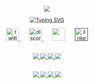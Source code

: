 <p align="center">
  <a href="https://github.com/TheMaxi7">
   <img src="https://user-images.githubusercontent.com/102146744/230168640-8e8a83fa-2f4c-4b9f-a141-aa62785cec7b.png" />
</a>
</p>

<p align="center">
  <!-- Typing SVG by DenverCoder1 - https://github.com/DenverCoder1/readme-typing-svg -->
  <a href="https://github.com/TheMaxi7">
    <img src="https://readme-typing-svg.demolab.com?font=Consolas&size=25&pause=1000&color=4A98DA&background=0029FF00&center=true&vCenter=true&width=500&lines=Future+Software+Engineer;Learning+addict;Mastering+Python" alt="Typing SVG" /></a>
</p>



<!-- Social icons section -->
<p align="center">
  <a href="https://twitter.com/TheMaxi_7" target="_blank"> <img src="https://user-images.githubusercontent.com/102146744/222545615-52d1a36d-9a25-42da-bad8-d5b78a94b86b.png" alt="twitter" height="35px"/> </a>
  &#8287;&#8287;&#8287;&#8287;&#8287;
  <a href="https://discordapp.com/users/435781221440684033" target="_blank"> <img src="https://user-images.githubusercontent.com/102146744/222545504-226ce328-45d3-4eca-9b8c-a8a2c1df1714.png" alt="discord" height="35px"/> </a>
  &#8287;&#8287;&#8287;&#8287;&#8287;
  <a href="https://dev.to/altaro97"><img height="35px" src="https://user-images.githubusercontent.com/102146744/230172751-964283a3-3e17-428a-b0f3-69438c26cc48.png"></a>
  &#8287;&#8287;&#8287;&#8287;&#8287;
  <a href="" target="_blank"> <img src="https://user-images.githubusercontent.com/102146744/222545692-b859a0d5-a16d-4dce-bda4-2ec6ad984486.png" alt="linkedin" height="35px"/> </a>
</p>

<br/>

<div align="center">

<a href="https://github.com/TheMaxi7/github-stats#gh-dark-mode-only">
<img src="https://github.com/TheMaxi7/github-stats/blob/master/generated/overview.svg#gh-dark-mode-only" />
<img src="https://github.com/TheMaxi7/github-stats/blob/master/generated/languages.svg#gh-dark-mode-only" />
</a>

<a href="https://github.com/TheMaxi7/github-stats#gh-light-mode-only">
<img src="https://github.com/TheMaxi7/github-stats/blob/master/generated/overview.svg#gh-dark-mode-only#gh-light-mode-only" />
<img src="https://github.com/TheMaxi7/github-stats/blob/master/generated/languages.svg#gh-dark-mode-only#gh-light-mode-only" />
</a> 
</div>
<br>
<div align="center">

<a href="https://www.lua.org/" target="_blank"> <img src="https://img.shields.io/badge/lua-%232C2D72.svg?style=for-the-badge&logo=lua&logoColor=white"/> </a> 
<a href="https://www.open-std.org/jtc1/sc22/wg14/" target="_blank"> <img src="https://img.shields.io/badge/C-00599C?style=for-the-badge&logo=c&logoColor=white"/> </a> 
<a href="https://www.python.org/" target="_blank"> <img src="https://img.shields.io/badge/Python-FFD43B?style=for-the-badge&logo=python&logoColor=blue"/> </a> 
<a href="https://isocpp.org/std/the-standard" target="_blank"> <img src="https://img.shields.io/badge/C%2B%2B-00599C?style=for-the-badge&logo=c%2B%2B&logoColor=white"/> </a>

  
</div>

